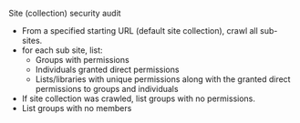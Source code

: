 Site (collection) security audit
 - From a specified starting URL (default site collection), crawl all sub-sites.
 - for each sub site, list:
   - Groups with permissions
   - Individuals granted direct permissions
   - Lists/libraries with unique permissions along with the granted direct permissions to groups and individuals
 - If site collection was crawled, list groups with no permissions.
 - List groups with no members